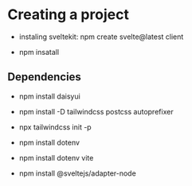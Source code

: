 # Creating a project

- instaling sveltekit: npm create svelte@latest client

- npm insatall

## Dependencies

- npm install daisyui

- npm install -D tailwindcss postcss autoprefixer

- npx tailwindcss init -p

- npm install dotenv

- npm install dotenv vite

- npm install @sveltejs/adapter-node
